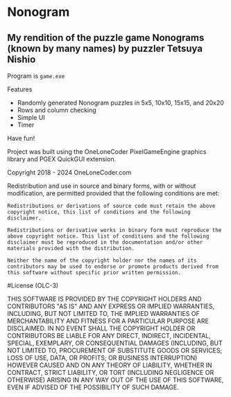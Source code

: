 # Nonogram

## My rendition of the puzzle game Nonograms (known by many names) by puzzler Tetsuya Nishio

Program is `game.exe`

Features
- Randomly generated Nonogram puzzles in 5x5, 10x10, 15x15, and 20x20
- Rows and column checking
- Simple UI
- Timer

Have fun!

Project was built using the OneLoneCoder PixelGameEngine graphics library and PGEX QuickGUI
extension.

Copyright 2018 - 2024 OneLoneCoder.com

Redistribution and use in source and binary forms, with or without modification, are permitted provided that the following conditions are met:

    Redistributions or derivations of source code must retain the above copyright notice, this list of conditions and the following disclaimer.

    Redistributions or derivative works in binary form must reproduce the above copyright notice. This list of conditions and the following disclaimer must be reproduced in the documentation and/or other materials provided with the distribution.

    Neither the name of the copyright holder nor the names of its contributors may be used to endorse or promote products derived from this software without specific prior written permission.

#License (OLC-3)

THIS SOFTWARE IS PROVIDED BY THE COPYRIGHT HOLDERS AND CONTRIBUTORS "AS IS" AND ANY EXPRESS OR IMPLIED WARRANTIES, INCLUDING, BUT NOT LIMITED TO, THE IMPLIED WARRANTIES OF MERCHANTABILITY AND FITNESS FOR A PARTICULAR PURPOSE ARE DISCLAIMED. IN NO EVENT SHALL THE COPYRIGHT HOLDER OR CONTRIBUTORS BE LIABLE FOR ANY DIRECT, INDIRECT, INCIDENTAL, SPECIAL, EXEMPLARY, OR CONSEQUENTIAL DAMAGES (INCLUDING, BUT NOT LIMITED TO, PROCUREMENT OF SUBSTITUTE GOODS OR SERVICES; LOSS OF USE, DATA, OR PROFITS; OR BUSINESS INTERRUPTION) HOWEVER CAUSED AND ON ANY THEORY OF LIABILITY, WHETHER IN CONTRACT, STRICT LIABILITY, OR TORT (INCLUDING NEGLIGENCE OR OTHERWISE) ARISING IN ANY WAY OUT OF THE USE OF THIS SOFTWARE, EVEN IF ADVISED OF THE POSSIBILITY OF SUCH DAMAGE.